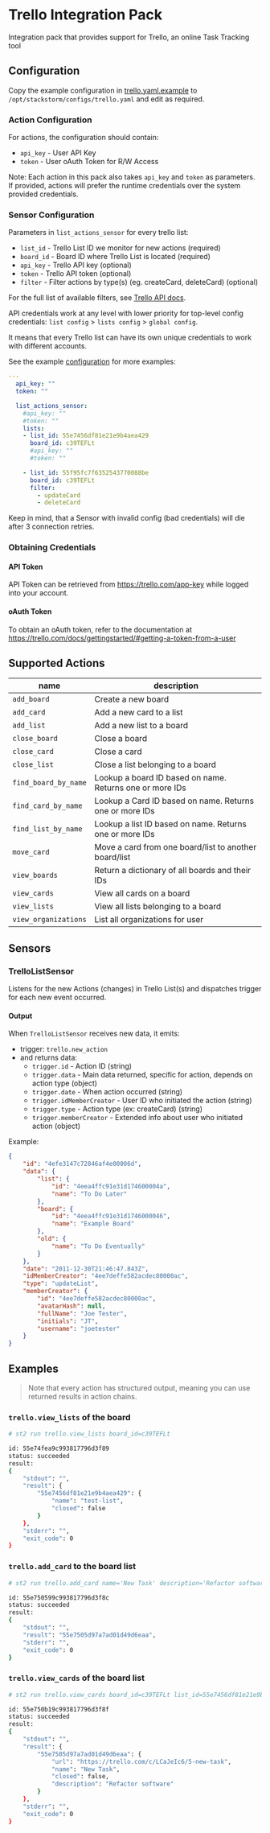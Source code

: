 # Trello Integration Pack

Integration pack that provides support for Trello, an online Task Tracking tool

## Configuration

Copy the example configuration in [trello.yaml.example](./trello.yaml.example)
to `/opt/stackstorm/configs/trello.yaml` and edit as required.

### Action Configuration

For actions, the configuration should contain:

* `api_key` - User API Key
* `token` - User oAuth Token for R/W Access

Note: Each action in this pack also takes `api_key` and `token` as parameters.
If provided, actions will prefer the runtime credentials over the system provided
credentials.

### Sensor Configuration

Parameters in `list_actions_sensor` for every trello list:

* `list_id` - Trello List ID we monitor for new actions (required)
* `board_id` - Board ID where Trello List is located (required)
* `api_key` - Trello API key (optional)
* `token` - Trello API token (optional)
* `filter` - Filter actions by type(s) (eg. createCard, deleteCard) (optional)

For the full list of available filters, see
[Trello API docs](https://trello.com/docs/api/list/index.html#get-1-lists-idlist-actions).

API credentials work at any level with lower priority for top-level config credentials:
`list config` > `lists config` > `global config`.

It means that every Trello list can have its own unique credentials to work with different accounts.

See the example [configuration](trello.yaml.example) for more examples:

```yaml
---
  api_key: ""
  token: ""

  list_actions_sensor:
    #api_key: ""
    #token: ""
    lists:
    - list_id: 55e7456df81e21e9b4aea429
      board_id: c39TEFLt
      #api_key: ""
      #token: ""

    - list_id: 55f95fc7f6352543770088be
      board_id: c39TEFLt
      filter:
        - updateCard
        - deleteCard
```

Keep in mind, that a Sensor with invalid config (bad credentials) will die after 3 connection retries.

### Obtaining Credentials
#### API Token

API Token can be retrieved from https://trello.com/app-key while logged into your
account.

#### oAuth Token

To obtain an oAuth token, refer to the documentation at
https://trello.com/docs/gettingstarted/#getting-a-token-from-a-user

## Supported Actions

 name                  | description                                               
---------------------- | ----------------------------------------------------------
 `add_board`          | Create a new board                                        
 `add_card`           | Add a new card to a list                                  
 `add_list`           | Add a new list to a board                                 
 `close_board`        | Close a board                                             
 `close_card`         | Close a card                                              
 `close_list`         | Close a list belonging to a board                         
 `find_board_by_name` | Lookup a board ID based on name. Returns one or more IDs  
 `find_card_by_name`  | Lookup a Card ID based on name. Returns one or more IDs   
 `find_list_by_name`  | Lookup a list ID based on name. Returns one or more IDs   
 `move_card`          | Move a card from one board/list to another board/list     
 `view_boards`        | Return a dictionary of all boards and their IDs           
 `view_cards`         | View all cards on a board                                 
 `view_lists`         | View all lists belonging to a board                       
 `view_organizations` | List all organizations for user                           

## Sensors

### TrelloListSensor

Listens for the new Actions (changes) in Trello List(s) and dispatches trigger for each new event occurred.

#### Output

When `TrelloListSensor` receives new data, it emits:
* trigger: `trello.new_action`
* and returns data:
  * `trigger.id` - Action ID (string)
  * `trigger.data` - Main data returned, specific for action, depends on action type (object)
  * `trigger.date` - When action occurred (string)
  * `trigger.idMemberCreator` - User ID who initiated the action (string)
  * `trigger.type` - Action type (ex: createCard) (string)
  * `trigger.memberCreator` - Extended info about user who initiated action (object)

Example:
```json
{
    "id": "4efe3147c72846af4e00006d",
    "data": {
        "list": {
            "id": "4eea4ffc91e31d174600004a",
            "name": "To Do Later"
        },
        "board": {
            "id": "4eea4ffc91e31d1746000046",
            "name": "Example Board"
        },
        "old": {
            "name": "To Do Eventually"
        }
    },
    "date": "2011-12-30T21:46:47.843Z",
    "idMemberCreator": "4ee7deffe582acdec80000ac",
    "type": "updateList",
    "memberCreator": {
        "id": "4ee7deffe582acdec80000ac",
        "avatarHash": null,
        "fullName": "Joe Tester",
        "initials": "JT",
        "username": "joetester"
    }
}
```

## Examples

> Note that every action has structured output, meaning you can use returned results in action chains.

### `trello.view_lists` of the board

```sh
# st2 run trello.view_lists board_id=c39TEFLt

id: 55e74fea9c993817796d3f89
status: succeeded
result:
{
    "stdout": "",
    "result": {
        "55e7456df81e21e9b4aea429": {
            "name": "test-list",
            "closed": false
        }
    },
    "stderr": "",
    "exit_code": 0
}
```

### `trello.add_card` to the board list

```sh
# st2 run trello.add_card name='New Task' description='Refactor software' board_id=c39TEFLt list_id=55e7456df81e21e9b4aea429

id: 55e750599c993817796d3f8c
status: succeeded
result:
{
    "stdout": "",
    "result": "55e7505d97a7ad01d49d6eaa",
    "stderr": "",
    "exit_code": 0
}
```

### `trello.view_cards` of the board list

```sh
# st2 run trello.view_cards board_id=c39TEFLt list_id=55e7456df81e21e9b4aea429

id: 55e750b19c993817796d3f8f
status: succeeded
result:
{
    "stdout": "",
    "result": {
        "55e7505d97a7ad01d49d6eaa": {
            "url": "https://trello.com/c/LCaJeIc6/5-new-task",
            "name": "New Task",
            "closed": false,
            "description": "Refactor software"
        }
    },
    "stderr": "",
    "exit_code": 0
}
```
